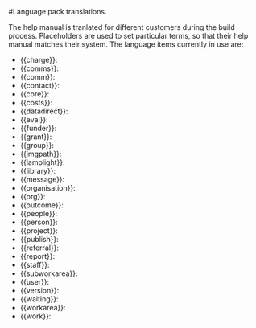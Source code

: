 #Language pack translations.

The help manual is tranlated for different customers during the build process. Placeholders are used to set particular terms, so that their help manual matches their system.  The language items currently in use are: 

 * {{charge}}: 
 * {{comms}}: 
 * {{comm}}: 
 * {{contact}}: 
 * {{core}}: 
 * {{costs}}: 
 * {{datadirect}}: 
 * {{eval}}: 
 * {{funder}}: 
 * {{grant}}: 
 * {{group}}: 
 * {{imgpath}}: 
 * {{lamplight}}: 
 * {{library}}: 
 * {{message}}: 
 * {{organisation}}: 
 * {{org}}: 
 * {{outcome}}: 
 * {{people}}: 
 * {{person}}: 
 * {{project}}: 
 * {{publish}}: 
 * {{referral}}: 
 * {{report}}: 
 * {{staff}}: 
 * {{subworkarea}}: 
 * {{user}}: 
 * {{version}}: 
 * {{waiting}}: 
 * {{workarea}}: 
 * {{work}}: 

